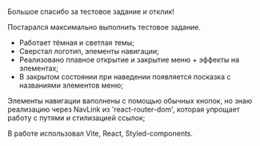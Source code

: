 Большое спасибо за тестовое задание и отклик!

Постарался максимально выполнить тестовое задание.

- Работает тёмная и светлая темы;
- Сверстал логотип, элементы навигации;
- Реализовано плавное открытие и закрытие меню + эффекты на элементах;
- В закрытом состоянии при наведении появляется посказка с названиями элементов меню;

Элементы навигации ваполнены с помощью обычных кнопок, но знаю реализацию через NavLink из 'react-router-dom', которая упрощает работу с путями и стилизацией ссылок;

В работе использовал Vite, React, Styled-components.
